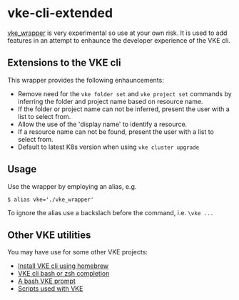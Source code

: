 # vke-cli-extended
[vke_wrapper](vke_wrapper) is very experimental so use at your own risk. It 
is used to add features in an attempt to enhaunce the developer experience of
the VKE cli. 

## Extensions to the VKE cli
This wrapper provides the following enhauncements:
* Remove need for the `vke folder set` and `vke project set` commands by inferring
  the folder and project name based on resource name.
* If the folder or project name can not be inferred, present the user with a list
  to select from.
* Allow the use of the 'display name' to identify a resource.
* If a resource name can not be found, present the user with a list to select from.
* Default to latest K8s version when using `vke cluster upgrade`

## Usage
Use the wrapper by employing an alias, e.g.

    $ alias vke='./vke_wrapper'
    
To ignore the alias use a backslach before the command, i.e. `\vke ...`

## Other VKE utilities
You may have use for some other VKE projects:
* [Install VKE cli using homebrew](https://github.com/ali5ter/homebrew-vke-cli)
* [VKE cli bash or zsh completion](https://github.com/ali5ter/vke-completion)
* [A bash VKE prompt](https://github.com/ali5ter/vke-prompt)
* [Scripts used with VKE](https://github.com/ali5ter/vmware_scripts/tree/master/vke)